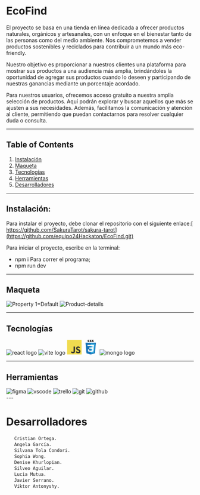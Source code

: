 # EcoFind
El proyecto se basa en una tienda en línea dedicada a ofrecer productos naturales, orgánicos y artesanales, con un enfoque en el bienestar tanto de las personas como del medio ambiente. 
Nos comprometemos a vender productos sostenibles y reciclados para contribuir a un mundo más eco-friendly.

Nuestro objetivo es proporcionar a nuestros clientes una plataforma para mostrar sus productos a una audiencia más amplia, 
brindándoles la oportunidad de agregar sus productos cuando lo deseen y participando de nuestras ganancias mediante un porcentaje acordado.

Para nuestros usuarios, ofrecemos acceso gratuito a nuestra amplia selección de productos. Aquí podrán explorar y buscar aquellos que más se ajusten a sus necesidades.
Además, facilitamos la comunicación y atención al cliente, permitiendo que puedan contactarnos para resolver cualquier duda o consulta.

---

## Table of Contents

1. [Instalación](#instalación)
2. [Maqueta](#maqueta)
3. [Tecnologías](#tecnologías)
4. [Herramientas](#herramientas)
5. [Desarrolladores](#desarrolladores)

---

## Instalación:

Para instalar el proyecto, debe clonar el repositorio con el siguiente enlace:[ https://github.com/SakuraTarot/sakura-tarot](https://github.com/equipo24Hackaton/EcoFind.git)

Para iniciar el proyecto, escribe en la terminal:
- npm i
Para correr el programa;
- npm run dev

---

## Maqueta

![Property 1=Default](https://github.com/equipo24Hackaton/EcoFind/assets/129850727/24599540-6add-4f5a-97c4-2679c8c8b532)
![Product-details](https://github.com/equipo24Hackaton/EcoFind/assets/129850727/89d364a9-7554-4c04-bc12-2d793fc09ccc)

---

## Tecnologías
 <div>
 <img src="https://www.vectorlogo.zone/logos/reactjs/reactjs-ar21.svg" alt="react logo" margin="0" width="" height="40"/>
 <img src="https://es.vitejs.dev/logo.svg" alt="vite logo" margin="0" width="" height="40"/>
 <img src="https://raw.githubusercontent.com/devicons/devicon/master/icons/javascript/javascript-original.svg" alt="javascript logo" width="40" height="40"/>
 <img src="https://raw.githubusercontent.com/devicons/devicon/master/icons/css3/css3-original-wordmark.svg" alt="css3" width="40" height="40"/>
 <img src="https://w7.pngwing.com/pngs/956/695/png-transparent-mongodb-original-wordmark-logo-icon-thumbnail.png"  alt="mongo logo" margin="0" width="" height="40"/>
 </div>

---

## Herramientas

<div>
<img src="https://www.vectorlogo.zone/logos/figma/figma-icon.svg" alt="figma" width="40" height="40"/>
<img src="https://w7.pngwing.com/pngs/512/824/png-transparent-visual-studio-code-hd-logo-thumbnail.png" alt="vscode" width="40" heigth="40"/>
<img src="https://w7.pngwing.com/pngs/115/721/png-transparent-trello-social-icons-icon.png" alt="trello" width="40" heigth="40"/>
<img src="https://www.vectorlogo.zone/logos/git-scm/git-scm-icon.svg" alt="git" width="40" height="40"/>
<img src="https://cdn-icons-png.flaticon.com/512/25/25231.png" alt="github" width="40" heigth="40"/> 
</div>
---

# Desarrolladores

       Cristian Ortega.
       Angela García.
       Silvana Tola Condori.
       Sophia Wong.
       Denise Khurlopian.
       Silveo Aguilar.
       Lucia Mutua.
       Javier Serrano.
       Viktor Antonyshy.
